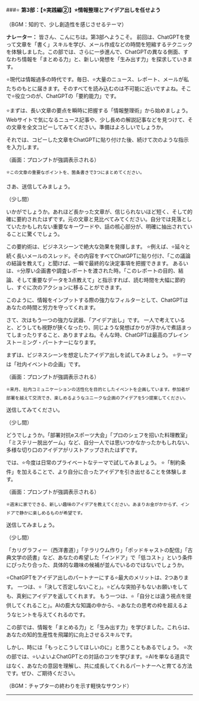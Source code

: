 ###⭐️ **第3部：【⭐️実践編②】⭐️情報整理とアイデア出しを任せよう**

（BGM：知的で、少し創造性を感じさせるテーマ）

**ナレーター：**
皆さん、こんにちは。第3部へようこそ。
前回は、ChatGPTを使って文章を「書く」スキルを学び、メール作成などの時間を短縮するテクニックを体験しました。この部では、さらに一歩進んで、ChatGPTの異なる側面、すなわち情報を「まとめる力」と、新しい発想を「生み出す力」を探求していきます。

⭐️現代は情報過多の時代です。毎日、⭐️大量のニュース、レポート、メールが私たちのもとに届きます。そのすべてを読み込むのは不可能に近いですよね。そこで⭐️役立つのが、ChatGPTの「要約能力」です。

⭐️まずは、長い文章の要点を瞬時に把握する「情報整理術」から始めましょう。
Webサイトで気になるニュース記事や、少し長めの解説記事などを見つけて、その文章を全文コピーしてみてください。準備はよろしいでしょうか。

それでは、コピーした文章をChatGPTに貼り付けた後、続けて次のような指示を入力します。

（画面：プロンプトが強調表示される）

⭐️`この文章の重要なポイントを、箇条書きで3つにまとめてください。`

さあ、送信してみましょう。

（少し間）

いかがでしょうか。あれほど長かった文章が、信じられないほど短く、そして的確に要約されたはずです。元の文章と見比べてみてください。自分では見落としていたかもしれない重要なキーワードや、話の核心部分が、明確に抽出されていることに驚くでしょう。

この要約術は、ビジネスシーンで絶大な効果を発揮します。
⭐️例えば、⭐️延々と続く長いメールのスレッド。その内容をすべてChatGPTに貼り付け、「この議論の結論を教えて」と聞けば、一瞬で最終的な決定事項を把握できます。
あるいは、⭐️分厚い企画書や調査レポートを渡された時。「このレポートの目的、結論、そして重要なデータを3点教えて」と指示すれば、読む時間を大幅に節約し、すぐに次のアクションに移ることができます。

このように、情報をインプットする際の強力なフィルターとして、ChatGPTはあなたの時間と労力を守ってくれます。

さて、次はもう一つの強力な武器、「アイデア出し」です。
一人で考えていると、どうしても視野が狭くなったり、同じような発想ばかりが浮かんで煮詰まってしまったりすること、ありますよね。そんな時、ChatGPTは最高のブレインストーミング・パートナーになります。

まずは、ビジネスシーンを想定したアイデア出しを試してみましょう。
⭐️テーマは「社内イベントの企画」です。

（画面：プロンプトが強調表示される）

⭐️`来月、社内コミュニケーションの活性化を目的としたイベントを企画しています。参加者が部署を越えて交流でき、楽しめるようなユニークな企画のアイデアを5つ提案してください。`

送信してみてください。

（少し間）

どうでしょうか。「部署対抗eスポーツ大会」「プロのシェフを招いた料理教室」「ミステリー脱出ゲーム」など、自分一人では思いつかなかったかもしれない、多様な切り口のアイデアがリストアップされたはずです。

では、⭐️今度は日常のプライベートなテーマで試してみましょう。
⭐️「制約条件」を加えることで、より自分に合ったアイデアを引き出せることを体験します。

（画面：プロンプトが強調表示される）

⭐️`週末に家でできる、新しい趣味のアイデアを教えてください。あまりお金がかからず、インドアで静かに楽しめるものが希望です。`

送信してみましょう。

（少し間）

「カリグラフィー（西洋書道）」「テラリウム作り」「ポッドキャストの配信」「古典文学の読書」など、あなたの希望した「インドア」で「低コスト」という条件にぴったり合った、具体的な趣味の候補が並んでいるのではないでしょうか。

⭐️ChatGPTをアイデア出しのパートナーにする⭐️最大のメリットは、2つあります。
一つは、⭐️「決して否定しないこと」。⭐️どんな突拍子もないお願いをしても、真剣にアイデアを返してくれます。
もう一つは、⭐️「自分とは違う視点を提供してくれること」。AIの膨大な知識の中から、⭐️あなたの思考の枠を超えるようなヒントを与えてくれるのです。

この部では、情報を「まとめる力」と「生み出す力」を学びました。これらは、あなたの知的生産性を飛躍的に向上させるスキルです。

しかし、時には「もっとこうしてほしいのに」と思うこともあるでしょう。
⭐️次の部では、⭐️いよいよChatGPTとの対話のコツを学びます。⭐️AIを単なる道具ではなく、あなたの意図を理解し、共に成長してくれるパートナーへと育てる方法です。ぜひ、ご期待ください。

（BGM：チャプターの終わりを示す軽快なサウンド）

---


